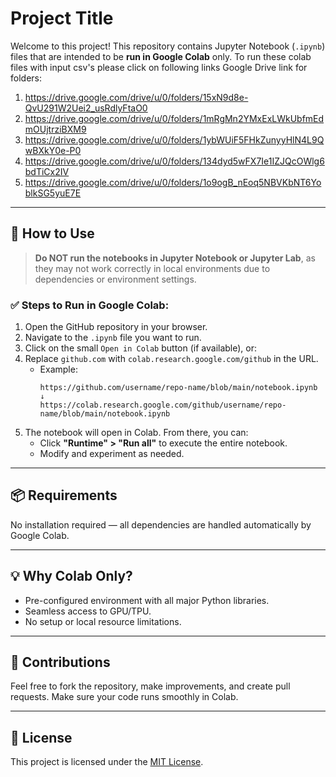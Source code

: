 # Project Title

Welcome to this project! This repository contains Jupyter Notebook (`.ipynb`) files that are intended to be **run in Google Colab** only.
To run these colab files with input csv's please click on following links
Google Drive link for folders:
1. https://drive.google.com/drive/u/0/folders/15xN9d8e-QvU291W2Uei2_usRdlyFtaO0
2. https://drive.google.com/drive/u/0/folders/1mRgMn2YMxExLWkUbfmEdmOUjtrziBXM9
3. https://drive.google.com/drive/u/0/folders/1ybWUiF5FHkZunyyHlN4L9QwBXkY0e-P0
4. https://drive.google.com/drive/u/0/folders/134dyd5wFX7Ie1IZJQcOWlg6bdTiCx2IV
5. https://drive.google.com/drive/u/0/folders/1o9ogB_nEoq5NBVKbNT6YoblkSG5yuE7E

---

## 🚀 How to Use

> **Do NOT run the notebooks in Jupyter Notebook or Jupyter Lab**, as they may not work correctly in local environments due to dependencies or environment settings.

### ✅ Steps to Run in Google Colab:

1. Open the GitHub repository in your browser.
2. Navigate to the `.ipynb` file you want to run.
3. Click on the small `Open in Colab` button (if available), or:
4. Replace `github.com` with `colab.research.google.com/github` in the URL.
   - Example:
     ```
     https://github.com/username/repo-name/blob/main/notebook.ipynb
     ↓
     https://colab.research.google.com/github/username/repo-name/blob/main/notebook.ipynb
     ```
5. The notebook will open in Colab. From there, you can:
   - Click **"Runtime" > "Run all"** to execute the entire notebook.
   - Modify and experiment as needed.

---

## 📦 Requirements

No installation required — all dependencies are handled automatically by Google Colab.

---

## 💡 Why Colab Only?

- Pre-configured environment with all major Python libraries.
- Seamless access to GPU/TPU.
- No setup or local resource limitations.

---

## 🤝 Contributions

Feel free to fork the repository, make improvements, and create pull requests. Make sure your code runs smoothly in Colab.


---

## 📄 License

This project is licensed under the [MIT License](LICENSE).

